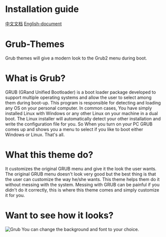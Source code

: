 # Installation guide
[中文文档](README-zh.md) [English-document](README-en.md)

# Grub-Themes
Grub themes will give a modern look to the Grub2 menu during boot.

# What is Grub?

GRUB (GRand Unified Bootloader) is a boot loader package developed to support multiple operating systems and allow the user to select among them during boot-up. 
This program is responsible for detecting and loading any OS on your personal computer.
In common cases, You have simply installed Linux with Windows or any other Linux on your machine in a dual boot. The Linux installer will automatically detect your other installation and write the configuration file for you.
So When you turn on your PC GRUB comes up and shows you a menu to select if you like to boot either Windows or Linux.
That's all. 

# What this theme do?

It customizes the original GRUB menu and give it the look the user wants. The original GRUB menu doesn't look very good but the best thing is that the user can customize the way he/she wants. 
This theme helps them do it without messing with the system. Messing with GRUB can be painful if you didn't do it correctly, this is where this theme comes and simply customize it for you. 

# Want to see how it looks?
![Grub](https://i.imgur.com/zB0qtod.jpg)
You can change the background and font to your choice. 
